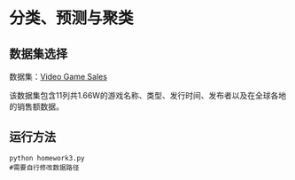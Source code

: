 # 分类、预测与聚类

## 数据集选择

数据集：[Video Game Sales](https://www.kaggle.com/gregorut/videogamesales)

该数据集包含11列共1.66W的游戏名称、类型、发行时间、发布者以及在全球各地的销售额数据。

## 运行方法

```
python homework3.py
#需要自行修改数据路径
```




